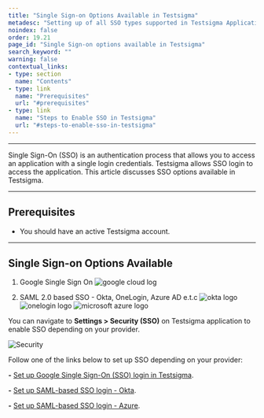 ```yaml
---
title: "Single Sign-on Options Available in Testsigma"
metadesc: "Setting up of all SSO types supported in Testsigma Application. With SSO, there's no need to store and manage passwords for the websites."
noindex: false
order: 19.21
page_id: "Single Sign-on options available in Testsigma"
search_keyword: ""
warning: false
contextual_links:
- type: section
  name: "Contents"
- type: link
  name: "Prerequisites"
  url: "#prerequisites"
- type: link
  name: "Steps to Enable SSO in Testsigma"
  url: "#steps-to-enable-sso-in-testsigma"
---
```


---

Single Sign-On (SSO) is an authentication process that allows you to access an application with a single login credentials. Testsigma allows SSO login to access the application. This article discusses SSO options available in Testsigma.

---


## **Prerequisites**
- You should have an active Testsigma account.


---

## **Single Sign-on Options Available**


1. Google Single Sign On
    ![google cloud log](https://docs.testsigma.com/images/security/google-cloud-logo.png)


2. SAML 2.0 based SSO - Okta, OneLogin, Azure AD e.t.c
    ![okta logo](https://docs.testsigma.com/images/security/okta-logo.png)
    ![onelogin logo](https://docs.testsigma.com/images/security/onelogin-logo.png)
    ![microsoft azure logo](https://docs.testsigma.com/images/security/microsoft-azure-logo.png)


You can navigate to **Settings > Security (SSO)** on Testsigma application to enable SSO depending on your provider.

![Security](https://s3.amazonaws.com/static-docs.testsigma.com/new_images/projects/applications/ssognav.png)

Follow one of the links below to set up SSO depending on your provider:

**-** [Set up Google Single Sign-On (SSO) login in Testsigma](https://testsigma.com/docs/configuration/security/google-sso/).

**-** [Set up SAML-based SSO login - Okta](https://testsigma.com/docs/configuration/security/okta-sso/).

**-** [Set up SAML-based SSO login - Azure](https://testsigma.com/docs/configuration/security/azure-sso/).